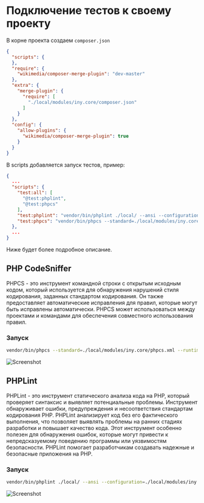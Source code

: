 # Подключение тестов к своему проекту

В корне проекта создаем `composer.json`

```json
{
  "scripts": {
  },
  "require": {
    "wikimedia/composer-merge-plugin": "dev-master"
  },
  "extra": {
    "merge-plugin": {
      "require": [
        "./local/modules/iny.core/composer.json"
      ]
    }
  },
  "config": {
    "allow-plugins": {
      "wikimedia/composer-merge-plugin": true
    }
  }
}
```

В scripts добавляется запуск тестов, пример:

```json
{
  ...
  "scripts": {
    "test:all": [
      "@test:phplint",
      "@test:phpcs"
    ],
    "test:phplint": "vendor/bin/phplint ./local/ --ansi --configuration=./local/modules/iny.core/.phplint.yml",
    "test:phpcs": "vendor/bin/phpcs --standard=./local/modules/iny.core/phpcs.xml --runtime-set testVersion 8.1 ./local/"
  },
  ...
}
```

Ниже будет более подробное описание.

## PHP CodeSniffer

PHPCS - это инструмент командной строки с открытым исходным кодом, который используется для обнаружения нарушений
стиля кодирования, заданных стандартом кодирования. Он также предоставляет автоматические исправления для правил,
которые могут быть исправлены автоматически. PHPCS может использоваться между проектами и командами для обеспечения
совместного использования правил.

### Запуск

```bash
vendor/bin/phpcs --standard=./local/modules/iny.core/phpcs.xml --runtime-set testVersion 8.1 ./local/
 ```

![Screenshot](/example_phpcs.png)

## PHPLint

PHPLint - это инструмент статического анализа кода на PHP, который проверяет синтаксис и выявляет потенциальные
проблемы. Инструмент обнаруживает ошибки, предупреждения и несоответствия стандартам кодирования PHP. PHPLint
анализирует код без его фактического выполнения, что позволяет выявлять проблемы на ранних стадиях разработки и повышает
качество кода. Этот инструмент особенно полезен для обнаружения ошибок, которые могут привести к непредсказуемому
поведению программы или уязвимостям безопасности. PHPLint помогает разработчикам создавать надежные и безопасные
приложения на PHP.

### Запуск

```bash
vendor/bin/phplint ./local/ --ansi --configuration=./local/modules/iny.core/.phplint.yml
 ```

![Screenshot](/example_phplint.png)
